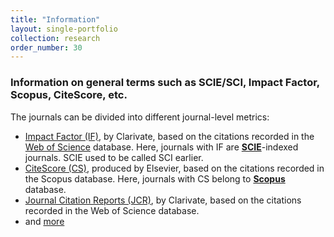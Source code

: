```yaml
---
title: "Information"
layout: single-portfolio
collection: research
order_number: 30
---
```


### Information on general terms such as SCIE/SCI, Impact Factor, Scopus, CiteScore, etc. 

The journals can be divided into different journal-level metrics:
- [Impact Factor (IF)](https://en.wikipedia.org/wiki/Impact_factor), by Clarivate, based on the citations recorded in the [Web of Science](https://en.wikipedia.org/wiki/Web_of_Science) database. Here, journals with IF are <strong>[SCIE](https://en.wikipedia.org/wiki/Science_Citation_Index_Expanded)</strong>-indexed journals. SCIE used to be called SCI earlier.
- [CiteScore (CS)](https://en.wikipedia.org/wiki/CiteScore), produced by Elsevier, based on the citations recorded in the Scopus database. Here, journals with CS belong to <strong>[Scopus](https://en.wikipedia.org/wiki/Scopus)</strong> database.
- [Journal Citation Reports (JCR)](https://en.wikipedia.org/wiki/Journal_Citation_Reports), by Clarivate, based on the citations recorded in the Web of Science database.
-  and [more](https://en.wikipedia.org/wiki/Citation_impact)

